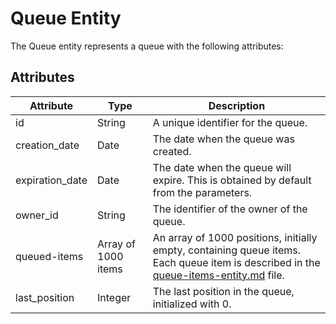 # Queue Entity

The Queue entity represents a queue with the following attributes:

## Attributes

| Attribute       | Type                | Description                                                                 |
|-----------------|---------------------|-----------------------------------------------------------------------------|
| id              | String              | A unique identifier for the queue.                                          |
| creation_date   | Date                | The date when the queue was created.                                        |
| expiration_date | Date                | The date when the queue will expire. This is obtained by default from the parameters. |
| owner_id        | String              | The identifier of the owner of the queue.                                   |
| queued-items    | Array of 1000 items | An array of 1000 positions, initially empty, containing queue items. Each queue item is described in the [queue-items-entity.md](./queue-items-entity.md) file. |
| last_position   | Integer             | The last position in the queue, initialized with 0.                         |
